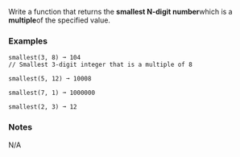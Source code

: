 Write a function that returns the **smallest N-digit number**which is a **multiple**of the specified value.


### Examples ###
    smallest(3, 8) ➞ 104
    // Smallest 3-digit integer that is a multiple of 8

    smallest(5, 12) ➞ 10008

    smallest(7, 1) ➞ 1000000

    smallest(2, 3) ➞ 12


### Notes ###
N/A